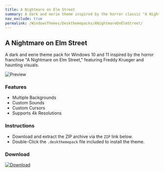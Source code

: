 ```yaml
---
title: A Nightmare on Elm Street
summary: A dark and eerie theme inspired by the horror classic "A Nightmare on Elm Street," featuring Freddy Krueger and haunting visuals.
nav_exclude: true
permalink: /WindowsThemes/Deskthemepacks/ANightmareOnElmStreet/
---
```


## A Nightmare on Elm Street

A dark and eerie theme pack for Windows 10 and 11 inspired by the horror franchise "A Nightmare on Elm Street," featuring Freddy Krueger and haunting visuals.

![Preview](https://gitlab.com/the-back-room/deskthemepacks/sfw/a-nightmare-on-elm-street/-/raw/main/Extras/Preview.bmp)

### Features

- Multiple Backgrounds
- Custom Sounds
- Custom Cursors
- Supports 4k Resolutions

### Instructions

- Download and extract the ZIP archive via the `ZIP` link below.
- Double-Click the `.deskthemepack` file included to install the theme.

### Download

[![Download](https://img.shields.io/badge/GitLab-black?style=plastic&logo=gitlab&logoColor=white&logoSize=auto&labelColor=red&color=black&cacheSeconds=3600)](https://gitlab.com/the-back-room/deskthemepacks/sfw/a-nightmare-on-elm-street/-/archive/main/a-nightmare-on-elm-street-main.zip)